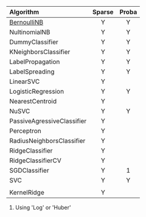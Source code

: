 | Algorithm | Sparse | Proba |
|:----------|:----------:|:----------:|
|[BernoulliNB](http://scikit-learn.org/stable/modules/generated/sklearn.naive_bayes.BernoulliNB.html)|Y|Y|
|NultinomialNB|Y|Y|
|DummyClassifier|Y|Y|
|KNeighborsClassifier|Y|Y|
|LabelPropagation|Y|Y|
|LabelSpreading|Y|Y|
|LinearSVC|Y||
|LogisticRegression|Y|Y|
|NearestCentroid|Y||
|NuSVC|Y|Y|
|PassiveAgressiveClassifier|Y||
|Perceptron|Y||
|RadiusNeighborsClassifier|Y||
|RidgeClassifier|Y||
|RidgeClassifierCV|Y||
|SGDClassifier|Y|1|
|SVC|Y|Y|
||||
|KernelRidge | Y |  |

1. Using 'Log' or 'Huber'
